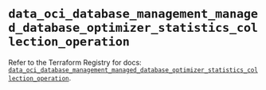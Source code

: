 # `data_oci_database_management_managed_database_optimizer_statistics_collection_operation`

Refer to the Terraform Registry for docs: [`data_oci_database_management_managed_database_optimizer_statistics_collection_operation`](https://registry.terraform.io/providers/hashicorp/oci/7.19.0/docs/data-sources/database_management_managed_database_optimizer_statistics_collection_operation).
